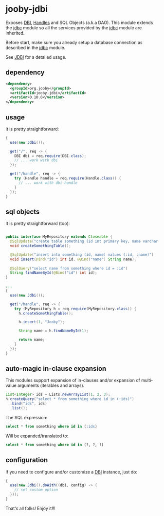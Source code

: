 # jooby-jdbi

Exposes [DBI](http://jdbi.org/maven_site/apidocs/org/skife/jdbi/v2/DBI.html), [Handles](http://jdbi.org/maven_site/apidocs/org/skife/jdbi/v2/Handle.html) and SQL Objects (a.k.a DAO). This module extends the 
[jdbc](/doc/jdbc) module so all the services
provided by the [jdbc](/doc/jdbc) 
module are inherited.

Before start, make sure you already setup a database connection as described in the 
[jdbc](/doc/jdbc) module.

See [JDBI](http://www.jdbi.org/) for a detailed usage.

## dependency

```xml
<dependency>
  <groupId>org.jooby</groupId>
  <artifactId>jooby-jdbi</artifactId>
  <version>0.10.0</version>
</dependency>
```

## usage

It is pretty straightforward:

```java
{
  use(new Jdbi());

  get("/", req -> {
    DBI dbi = req.require(DBI.class);
    // ... work with dbi
  });

  get("/handle", req -> {
    try (Handle handle = req.require(Handle.class)) {
      // ... work with dbi handle
    }
  });
}
```

## sql objects

It is pretty straightforward (too):

```java

public interface MyRepository extends Closeable {
  @SqlUpdate("create table something (id int primary key, name varchar(100))")
  void createSomethingTable();

  @SqlUpdate("insert into something (id, name) values (:id, :name)")
  void insert(@ind("id") int id, @Bind("name") String name);
 
  @SqlQuery("select name from something where id = :id")
  String findNameById(@Bind("id") int id);
}

...
{
  use(new Jdbi());

  get("/handle", req -> {
    try (MyRepository h = req.require(MyRepository.class)) {
      h.createSomethingTable();

      h.insert(1, "Jooby");

      String name = h.findNameById(1);

      return name;
    }
  });
}
```

## auto-magic in-clause expansion

This modules support expansion of in-clauses and/or expansion of multi-value arguments (iterables and arrays).

```java
List<Integer> ids = Lists.newArrayList(1, 2, 3);
h.createQuery("select * from something where id in (:ids)")
  .bind("ids", ids)
  .list();
```

The SQL expression:

```sql
select * from something where id in (:ids)
```

Will be expanded/translated to:

```sql
select * from something where id in (?, ?, ?)
```

## configuration

If you need to configure and/or customize a [DBI](http://jdbi.org/maven_site/apidocs/org/skife/jdbi/v2/DBI.html) instance, just do:

```java
{
  use(new Jdbi().doWith((dbi, config) -> {
    // set custom option
  }));
}
```

That's all folks! Enjoy it!!!
